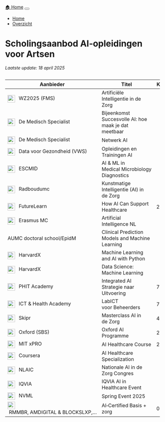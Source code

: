 <!-- docs/SCHOLINGSAANBOD.md -->

<!-- Inline Bootstrap navbar -->
<nav class="navbar navbar-expand-lg navbar-light bg-light mb-4">
  <div class="container">
    <a class="navbar-brand" href="/">🏠 Home</a>
    <button class="navbar-toggler" type="button" data-toggle="collapse" data-target="#mkdocsNav" aria-controls="mkdocsNav" aria-expanded="false" aria-label="Toggle navigation">
      <span class="navbar-toggler-icon"></span>
    </button>
    <div class="collapse navbar-collapse" id="mkdocsNav">
      <ul class="navbar-nav ml-auto">
        <li class="nav-item"><a class="nav-link" href="/index.html">Home</a></li>
        <li class="nav-item"><a class="nav-link" href="/SCHOLINGSAANBOD.html">Overzicht</a></li>
      </ul>
    </div>
  </div>
</nav>

# Scholingsaanbod AI‑opleidingen voor Artsen

*Laatste update: 18 april 2025*

<div style="overflow-x:auto;">

| Aanbieder                                                                                                                              | Titel                                                    | Kosten | Accreditatie | Opensource/Gesloten | Competenties | Kennis & Vaardigheden (%) | Toepassen & Implementeren (%) | Ethiek, Wetgeving & Samenwerking (%) | Link                                                                                                                        |
|----------------------------------------------------------------------------------------------------------------------------------------|----------------------------------------------------------|--------|--------------|---------------------|--------------|---------------------------|------------------------------|-----------------------------------|-----------------------------------------------------------------------------------------------------------------------------|
| <img src="https://logo.clearbit.com/wz2025.nl" width="24" style="vertical-align:middle;margin-right:8px"/> WZ2025 (FMS)               | Artificiële Intelligentie in de Zorg                     |        |              |                     |              |                           |                              |                                   | [Link](https://www.wz2025.nl/2021/11/06/artificiele-intelligentie-in-de-zorg/)                                             |
| <img src="https://logo.clearbit.com/demedischspecialist.nl" width="24" style="vertical-align:middle;margin-right:8px"/> De Medisch Specialist | Bijeenkomst Succesvolle AI: hoe maak je dat meetbaar     |        |              |                     |              |                           |                              |                                   | [Link](https://demedischspecialist.nl/agenda/bijeenkomst-succesvolle-ai-hoe-maak-je-dat-meetbaar)                          |
| <img src="https://logo.clearbit.com/demedischspecialist.nl" width="24" style="vertical-align:middle;margin-right:8px"/> De Medisch Specialist | Netwerk AI                                               |        |              |                     |              |                           |                              |                                   | [Link](https://demedischspecialist.nl/nieuwsoverzicht/nieuws/netwerk-ai-nooitmeertikken)                                   |
| <img src="https://logo.clearbit.com/datavoorgezondheid.nl" width="24" style="vertical-align:middle;margin-right:8px"/> Data voor Gezondheid (VWS) | Opleidingen en Trainingen AI                             |        |              |                     |              |                           |                              |                                   | [Link](https://www.datavoorgezondheid.nl/ai/opleidingen-en-trainingen)                                                     |
| <img src="https://logo.clearbit.com/escmid.org" width="24" style="vertical-align:middle;margin-right:8px"/> ESCMID                        | AI & ML in Medical Microbiology Diagnostics              |        |              |                     |              |                           |                              |                                   | [Link](https://www.escmid.org/event-detail/artificial-intelligence-and-machine-learning-in-medical-microbiology-diagnostics/) |
| <img src="https://logo.clearbit.com/radboudumc.nl" width="24" style="vertical-align:middle;margin-right:8px"/> Radboudumc                   | Kunstmatige Intelligentie (AI) in de Zorg                |        |              |                     |              |                           |                              |                                   | [Link](https://www.radboudumc.nl/over-het-radboudumc/strategie/themas/kunstmatige-intelligentie-ai-in-de-zorg)                 |
| <img src="https://logo.clearbit.com/futurelearn.com" width="24" style="vertical-align:middle;margin-right:8px"/> FutureLearn              | How AI Can Support Healthcare                            | 209,99 |              |                     |              |                           |                              |                                   | [Link](https://www.futurelearn.com/courses/how-artificial-intelligence-can-support-healthcare)                              |
| <img src="https://logo.clearbit.com/erasmusmc.nl" width="24" style="vertical-align:middle;margin-right:8px"/> Erasmus MC                   | Artificial Intelligence NL                               |        |              |                     |              |                           |                              |                                   | [Link](https://www.erasmusmc.nl/nl-nl/onderwijs/opleidingen/artificial-intelligence-nl)                                    |
| AUMC doctoral school/EpidM                                                                                                             | Clinical Prediction Models and Machine Learning           |        |              |                     |              |                           |                              |                                   |                                                                                                                             |
| <img src="https://logo.clearbit.com/edx.org" width="24" style="vertical-align:middle;margin-right:8px"/> HarvardX                         | Machine Learning and AI with Python                      |        |              |                     |              |                           |                              |                                   | [Link](https://www.edx.org/course/machine-learning-and-ai-with-python)                                                      |
| <img src="https://logo.clearbit.com/edx.org" width="24" style="vertical-align:middle;margin-right:8px"/> HarvardX                         | Data Science: Machine Learning                           |        |              |                     |              |                           |                              |                                   | [Link](https://www.edx.org/course/data-science-machine-learning)                                                            |
| <img src="https://logo.clearbit.com/phit.nl" width="24" style="vertical-align:middle;margin-right:8px"/> PHIT Academy                        | Integrated AI Strategie naar Uitvoering                   | 795    |              |                     |              |                           |                              |                                   | [Link](https://phit.nl/academy/cursus/interop/integrated-ai/integrated-ai-8-oktober-2025/)                                 |
| <img src="https://logo.clearbit.com/icthealth.nl" width="24" style="vertical-align:middle;margin-right:8px"/> ICT & Health Academy            | LabICT voor Beheerders                                   | 795    |              |                     |              |                           |                              |                                   | [Link](https://icthealth.nl/academy/diagnostiek-labict-voor-beheerders)                                                     |
| <img src="https://logo.clearbit.com/skipr.nl" width="24" style="vertical-align:middle;margin-right:8px"/> Skipr                            | Masterclass AI in de Zorg                                | 499    |              |                     |              |                           |                              |                                   | [Link](https://www.skipr.nl/events/masterclass-artificial-intelligence-in-de-zorg/)                                         |
| <img src="https://logo.clearbit.com/sbs.ac.uk" width="24" style="vertical-align:middle;margin-right:8px"/> Oxford (SBS)                       | Oxford AI Programme                                      | 2953   |              |                     |              |                           |                              |                                   | [Link](https://www.sbs.ac.uk/programmes/executive-education/online-programmes/oxford-artificial-intelligence-programme)      |
| <img src="https://logo.clearbit.com/xpro.mit.edu" width="24" style="vertical-align:middle;margin-right:8px"/> MIT xPRO                         | AI Healthcare Course                                     | 2600   |              |                     |              |                           |                              |                                   | [Link](https://xpro.mit.edu/courses/course-v1:xPRO+AIHCx+R1/)                                                                 |
| <img src="https://logo.clearbit.com/coursera.org" width="24" style="vertical-align:middle;margin-right:8px"/> Coursera                        | AI Healthcare Specialization                             |        |              |                     |              |                           |                              |                                   | [Link](https://www.coursera.org/specializations/ai-healthcare)                                                               |
| <img src="https://logo.clearbit.com/nlaic.com" width="24" style="vertical-align:middle;margin-right:8px"/> NLAIC                          | Nationale AI in de Zorg Congres                          |        |              |                     |              |                           |                              |                                   | [Link](https://nlaic.com/agenda/nationale-ai-in-de-zorg-congres/?utm_source=chatgpt.com)                                    |
| <img src="https://logo.clearbit.com/events.iqvia.com" width="24" style="vertical-align:middle;margin-right:8px"/> IQVIA                       | IQVIA AI in Healthcare Event                             |        |              |                     |              |                           |                              |                                   | [Link](https://www.events.iqvia.com/event/b3a10e75-f317-400e-ada9-3012bd30640d/summary)                                     |
| <img src="https://logo.clearbit.com/nvml.nl" width="24" style="vertical-align:middle;margin-right:8px"/> NVML                                | Spring Event 2025                                        |        |              |                     |              |                           |                              |                                   | [Link](https://www.nvml.nl/opleiding/agenda/event/81/spring-event-2025/schedule?utm_source=chatgpt.com)                     |
| <img src="https://logo.clearbit.com/academy.aicertified.nl" width="24" style="vertical-align:middle;margin-right:8px"/> RMMBR, AMDIGITAL & BLOCKSLXP,… | AI‑Certified Basis + zorg                                | 0      | officieel certificaat |                     |              |                           |                              |                                   | [Link](https://academy.aicertified.nl)                                                                                     |

</div>
